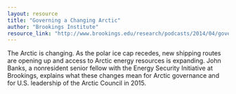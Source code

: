 ```yaml
---
layout: resource
title: "Governing a Changing Arctic"
author: "Brookings Institute"
resource_link: "http://www.brookings.edu/research/podcasts/2014/04/governing-a-changing-arctic"
---
```


The Arctic is changing. As the polar ice cap recedes, new shipping routes are opening up and access to Arctic energy resources is expanding. John Banks, a nonresident senior fellow with the Energy Security Initiative at Brookings, explains what these changes mean for Arctic governance and for U.S. leadership of the Arctic Council in 2015.